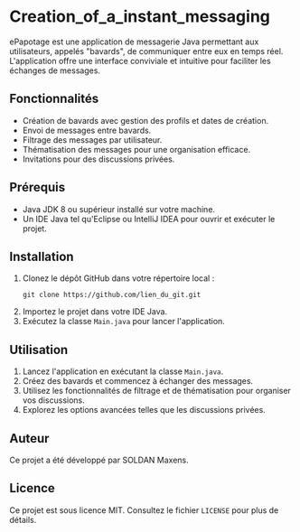 # Creation_of_a_instant_messaging

ePapotage est une application de messagerie Java permettant aux utilisateurs, appelés "bavards", de communiquer entre eux en temps réel. L'application offre une interface conviviale et intuitive pour faciliter les échanges de messages.

## Fonctionnalités

- Création de bavards avec gestion des profils et dates de création.
- Envoi de messages entre bavards.
- Filtrage des messages par utilisateur.
- Thématisation des messages pour une organisation efficace.
- Invitations pour des discussions privées.

## Prérequis

- Java JDK 8 ou supérieur installé sur votre machine.
- Un IDE Java tel qu'Eclipse ou IntelliJ IDEA pour ouvrir et exécuter le projet.

## Installation

1. Clonez le dépôt GitHub dans votre répertoire local :
   ```
   git clone https://github.com/lien_du_git.git
   ```
2. Importez le projet dans votre IDE Java.
3. Exécutez la classe `Main.java` pour lancer l'application.

## Utilisation

1. Lancez l'application en exécutant la classe `Main.java`.
2. Créez des bavards et commencez à échanger des messages.
3. Utilisez les fonctionnalités de filtrage et de thématisation pour organiser vos discussions.
4. Explorez les options avancées telles que les discussions privées.

## Auteur

Ce projet a été développé par SOLDAN Maxens.

## Licence

Ce projet est sous licence MIT. Consultez le fichier `LICENSE` pour plus de détails.
